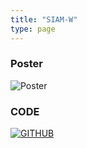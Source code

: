 ```yaml
---
title: "SIAM-W"
type: page
---
```


### Poster
![Poster](/image/SIAM-W/Poster.png)

### CODE
[![GITHUB](/image/profile/github-mark.png)](https://github.com/hanja1500/SIAM-W.git)
